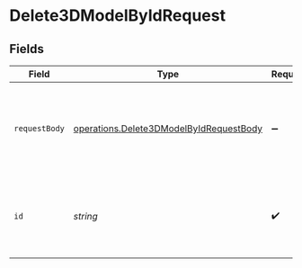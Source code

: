 # Delete3DModelByIdRequest


## Fields

| Field                                                                                                     | Type                                                                                                      | Required                                                                                                  | Description                                                                                               |
| --------------------------------------------------------------------------------------------------------- | --------------------------------------------------------------------------------------------------------- | --------------------------------------------------------------------------------------------------------- | --------------------------------------------------------------------------------------------------------- |
| `requestBody`                                                                                             | [operations.Delete3DModelByIdRequestBody](../../../sdk/models/operations/delete3dmodelbyidrequestbody.md) | :heavy_minus_sign:                                                                                        | Query parameters can also be provided in the request body as a JSON object                                |
| `id`                                                                                                      | *string*                                                                                                  | :heavy_check_mark:                                                                                        | _"id" is required (enter it either in parameters or request body)_                                        |